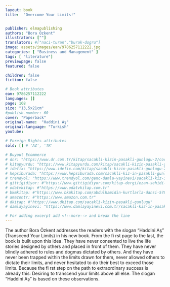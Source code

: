 ```yaml
---
layout: book
title:  "Overcome Your Limits!"


publisher: elmapublishing
authors: "Bora Özkent"
illustrators: [""]
translators: #["naci-turan","burak-dogru"]
image: assets/images/ean/9786257112222.jpg
categories: [ "Business and Management" ]
tags: [ "literature"]
previewpage: false
featured: false

children: false
fiction: false

# Book attributes
ean: 9786257112222
languages: []
page: 168
size: "13,5x21cm"
#publish-number: 60
cover: "Paperback"
original-name:  "Haddini Aş"
original-language: "Turkish"
youtube:

# Foreign Rights attributes
sold: [] # 'AZ', 'TR'

# Buyout Ecommerce
# dnr: "https://www.dr.com.tr/kitap/sacakli-kizin-pasakli-gunlugu-2/cocuk-ve-genclik/genclik-10-yas/roman-oyku/urunno=0001893059001"
# kitapyurdu: "https://www.kitapyurdu.com/kitap/sacakli-kizin-pasakli-gunlugu-2-/560122.html&filter_name=Sa%C3%A7akl%C4%B1+K%C4%B1z%27%C4%B1n+Pasakl%C4%B1+G%C3%BCnl%C3%BC%C4%9F%C3%BC+2"
# idefix: "https://www.idefix.com/kitap/sacakli-kizin-pasakli-gunlugu-2/cocuk-ve-genclik/genclik-10-yas/roman-oyku/urunno=0001893059001"
# hepsiburada: "https://www.hepsiburada.com/sacakli-kiz-in-pasakli-gunlugu-2-damla-yayinevi-p-HBV000012ER86"
# trendyol: "https://www.trendyol.com/genc-damla-yayinevi/sacakli-kiz-in-pasakli-gunlugu-2-p-54825777"
# gittigidiyor: #"https://www.gittigidiyor.com/kitap-dergi/ezan-sehidi-adnan-menderes_pdp_732728793"
# odatvkitap: #"https://www.odatvkitap.com.tr"
# bkmkitap: #"https://www.bkmkitap.com/abdulhamidin-kurtlarla-dansi-578226"
# amazontr: #"https://www.amazon.com.tr"
# dkitap: #"https://www.dkitap.com/sacakli-kizin-pasakli-gunlugu"
# damlayayinevi: "https://www.damlayayinevi.com.tr/sacakli-kiz-in-pasakli-gunlugu-2-bu-iste-bi-terslik-var"

# For adding excerpt add <!--more--> and break the line
---
```

The author Bora Özkent addresses the readers
with the slogan “Haddini Aş” (Transcend Your Limits) in his new book. From the fi rst page to the last,
the book is built upon this idea.
They have never consented to live the life stories
designed by others and placed in front of them.
They have never blindly adhered to rules and
dogmas dictated by others.
And they have never been trapped within the limits drawn for them, never allowed others to dictate
their limits, and never hesitated to do their best to
exceed those limits.
Because the fi rst step on the path to extraordinary success is already this:
Desiring to transcend your limits above all else.
The slogan “Haddini Aş” is based on these observations.
<!--more--> 

